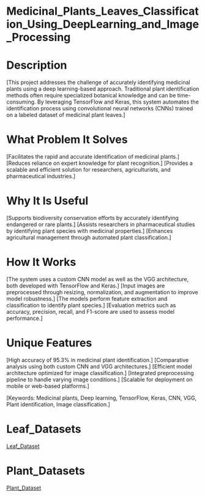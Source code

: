 # Medicinal_Plants_Leaves_Classification_Using_DeepLearning_and_Image_Processing
#  Description
[This project addresses the challenge of accurately identifying medicinal plants using a deep learning-based approach. Traditional plant identification methods often require specialized botanical knowledge and can be time-consuming. By leveraging TensorFlow and Keras, this system automates the identification process using convolutional neural networks (CNNs) trained on a labeled dataset of medicinal plant leaves.]
# What Problem It Solves
[Facilitates the rapid and accurate identification of medicinal plants.]
[Reduces reliance on expert knowledge for plant recognition.]
[Provides a scalable and efficient solution for researchers, agriculturists, and pharmaceutical industries.]
# Why It Is Useful
[Supports biodiversity conservation efforts by accurately identifying endangered or rare plants.]
[Assists researchers in pharmaceutical studies by identifying plant species with medicinal properties.]
[Enhances agricultural management through automated plant classification.]
# How It Works
[The system uses a custom CNN model as well as the VGG architecture, both developed with TensorFlow and Keras.]
[Input images are preprocessed through resizing, normalization, and augmentation to improve model robustness.]
[The models perform feature extraction and classification to identify plant species.]
[Evaluation metrics such as accuracy, precision, recall, and F1-score are used to assess model performance.]
# Unique Features
[High accuracy of 95.3% in medicinal plant identification.]
[Comparative analysis using both custom CNN and VGG architectures.]
[Efficient model architecture optimized for image classification.]
[Integrated preprocessing pipeline to handle varying image conditions.]
[Scalable for deployment on mobile or web-based platforms.]

[Keywords: Medicinal plants, Deep learning, TensorFlow, Keras, CNN, VGG, Plant identification, Image classification.]

# Leaf_Datasets
[Leaf_Dataset](https://drive.google.com/drive/folders/1xrB_bc9L0YErlfFpzPdjagdhjEFHH_aP?usp=sharing)
# Plant_Datasets
[Plant_Dataset](https://drive.google.com/drive/folders/12_XH8esSBLwI03U6KqmKWQ2LXsdyf7uy?usp=sharing)
